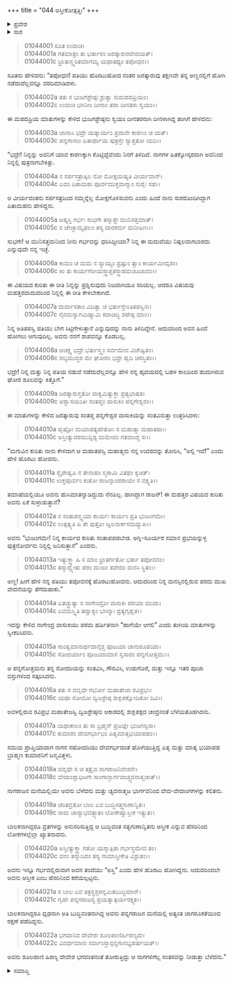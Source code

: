 +++
title = "044 ಆಸ್ತೀಕೋತ್ಪತ್ತಿಃ"
+++

<details><summary>ಪ್ರವೇಶ</summary>


।।   ಓಂ ಓಂ ನಮೋ ನಾರಾಯಣಾಯ।।   ಶ್ರೀ ವೇದವ್ಯಾಸಾಯ ನಮಃ ।।

ಶ್ರೀ ಕೃಷ್ಣದ್ವೈಪಾಯನ ವೇದವ್ಯಾಸ ವಿರಚಿತ  

**ಶ್ರೀ ಮಹಾಭಾರತ**

**ಆದಿ ಪರ್ವ**

**ಆಸ್ತೀಕ ಪರ್ವ**

**ಅಧ್ಯಾಯ 44**

</details>


<details><summary>ಸಾರ</summary>
ಅಣ್ಣ ವಾಸುಕಿಗೆ ಜರತ್ಕಾರುವು ನಡೆದುದನ್ನು ವರದಿಮಾಡಿದುದು (1-10). ಆಸ್ತೀಕನ ಜನನ, ವಿದ್ಯಾಭ್ಯಾಸ (11-22).

</details>



> 01044001 ಸೂತ ಉವಾಚ।  
01044001a ಗತಮಾತ್ರಂ ತು ಭರ್ತಾರಂ ಜರತ್ಕಾರುರವೇದಯತ್।  
01044001c ಭ್ರಾತುಸ್ತ್ವರಿತಮಾಗಮ್ಯ ಯಥಾತಥ್ಯಂ ತಪೋಧನ।।

ಸೂತನು ಹೇಳಿದನು: “ತಪೋಧನ! ಪತಿಯು ಹೊರಟುಹೋದ ನಂತರ ಜರತ್ಕಾರುವು ತಕ್ಷಣವೇ ತನ್ನ ಅಣ್ಣನಲ್ಲಿಗೆ ಹೋಗಿ ನಡೆದುದೆಲ್ಲವನ್ನೂ ವರದಿಮಾಡಿದಳು.

> 01044002a ತತಃ ಸ ಭುಜಗಶ್ರೇಷ್ಠಃ ಶ್ರುತ್ವಾ ಸುಮಹದಪ್ರಿಯಂ।   
01044002c ಉವಾಚ ಭಗಿನೀಂ ದೀನಾಂ ತದಾ ದೀನತರಃ ಸ್ವಯಂ।।

ಈ ಮಹದಪ್ರಿಯ ಮಾತುಗಳನ್ನು ಕೇಳಿದ ಭುಜಗಶ್ರೇಷ್ಠನು ಸ್ವಯಂ ದೀನತರನಾಗಿ ದೀನಳಾಗಿದ್ದ ತಂಗಿಗೆ ಹೇಳಿದನು:

> 01044003a ಜಾನಾಸಿ ಭದ್ರೇ ಯತ್ಕಾರ್ಯಂ ಪ್ರದಾನೇ ಕಾರಣಂ ಚ ಯತ್।  
01044003c ಪನ್ನಗಾನಾಂ ಹಿತಾರ್ಥಾಯ ಪುತ್ರಸ್ತೇ ಸ್ಯಾತ್ತತೋ ಯದಿ।।

“ಭದ್ರೇ! ನಿನ್ನನ್ನು ಅವನಿಗೆ ಯಾವ ಕಾರಣಕ್ಕಾಗಿ ಕೊಟ್ಟಿದ್ದೆವೆಂದು ನಿನಗೆ ತಿಳಿದಿದೆ. ನಾಗಗಳ ಹಿತಕ್ಕೋಸ್ಕರವಾಗಿ ಅವನಿಂದ ನಿನ್ನಲ್ಲಿ ಪುತ್ರನಾಗಬೇಕಿತ್ತು.

> 01044004a ಸ ಸರ್ಪಸತ್ರಾತ್ಕಿಲ ನೋ ಮೋಕ್ಷಯಿಷ್ಯತಿ ವೀರ್ಯವಾನ್।  
01044004c ಏವಂ ಪಿತಾಮಹಃ ಪೂರ್ವಮುಕ್ತವಾನ್ಮಾಂ ಸುರೈಃ ಸಹ।।

ಆ ವೀರ್ಯವಂತನು ಸರ್ಪಸತ್ರದಿಂದ ನಮ್ಮನ್ನೆಲ್ಲ ಮೋಕ್ಷಗೊಳಿಸುವನು ಎಂದು ಹಿಂದೆ ನಾನು ಸುರರೊಂದಿಗಿದ್ದಾಗ ಪಿತಾಮಹನು ಹೇಳಿದ್ದನು.

> 01044005a ಅಪ್ಯಸ್ತಿ ಗರ್ಭಃ ಸುಭಗೇ ತಸ್ಮಾತ್ತೇ ಮುನಿಸತ್ತಮಾತ್।  
01044005c ನ ಚೇಚ್ಛಾಮ್ಯಫಲಂ ತಸ್ಯ ದಾರಕರ್ಮ ಮನೀಷಿಣಃ।।

ಸುಭಗೇ! ಆ ಮುನಿಸತ್ತಮನಿಂದ ನೀನು ಗರ್ಭವನ್ನು ಧರಿಸಿದ್ದೀಯಾ? ನಿನ್ನ ಈ ಮದುವೆಯು ನಿಷ್ಫಲವಾಗಬಾರದು ಎನ್ನುವುದೇ ನನ್ನ ಇಚ್ಛೆ.

> 01044006a ಕಾಮಂ ಚ ಮಮ ನ ನ್ಯಾಯ್ಯಂ ಪ್ರಷ್ಟುಂ ತ್ವಾಂ ಕಾರ್ಯಮೀದೃಶಂ।  
01044006c ಕಿಂ ತು ಕಾರ್ಯಗರೀಯಸ್ತ್ವಾತ್ತತಸ್ತ್ವಾಹಮಚೂಚುದಂ।।

ಈ ವಿಷಯದ ಕುರಿತು ಈ ರೀತಿ ನಿನ್ನನ್ನು ಪ್ರಶ್ನಿಸುವುದು ನಿಜವಾಗಿಯೂ ಸರಿಯಲ್ಲ. ಆದರೂ ವಿಷಯವು ಮಹತ್ತರವಾದುದರಿಂದ ನಿನ್ನಲ್ಲಿ ಈ ರೀತಿ ಕೇಳಬೇಕಾಗಿದೆ.

> 01044007a ದುರ್ವಾಸತಾಂ ವಿದಿತ್ವಾ ಚ ಭರ್ತುಸ್ತೇಽತಿತಪಸ್ವಿನಃ।  
01044007c ನೈನಮನ್ವಾಗಮಿಷ್ಯಾಮಿ ಕದಾಚಿದ್ಧಿ ಶಪೇತ್ಸ ಮಾಂ।।

ನಿನ್ನ ಅತಿತಪಸ್ವಿ ಪತಿಯು ಬೇಗ ಸಿಟ್ಟಿಗೇಳುತ್ತಾನೆ ಎನ್ನುವುದನ್ನು ನಾನು ತಿಳಿದಿದ್ದೇನೆ. ಆದುದರಿಂದ ಅವನ ಹಿಂದೆ ಹೋಗಲು ಆಗುವುದಿಲ್ಲ. ಅವನು ನನಗೆ ಶಾಪವನ್ನೂ ಕೊಡಬಲ್ಲ.

> 01044008a ಆಚಕ್ಷ್ವ ಭದ್ರೇ ಭರ್ತುಸ್ತ್ವಂ ಸರ್ವಮೇವ ವಿಚೇಷ್ಟಿತಂ।  
01044008c ಶಲ್ಯಮುದ್ಧರ ಮೇ ಘೋರಂ ಭದ್ರೇ ಹೃದಿ ಚಿರಸ್ಥಿತಂ।।

ಭದ್ರೇ! ನಿನ್ನ ಮತ್ತು ನಿನ್ನ ಪತಿಯ ನಡುವೆ ನಡೆದುದೆಲ್ಲವನ್ನೂ ಹೇಳಿ ನನ್ನ ಹೃದಯದಲ್ಲಿ ಬಹಳ ಕಾಲದಿಂದ ಹುದುಗಿರುವ ಘೋರ ಶೂಲವನ್ನು ಕಿತ್ತೊಗೆ.”

> 01044009a ಜರತ್ಕಾರುಸ್ತತೋ ವಾಕ್ಯಮಿತ್ಯುಕ್ತಾ ಪ್ರತ್ಯಭಾಷತ।  
01044009c ಆಶ್ವಾಸಯಂತೀ ಸಂತಪ್ತಂ ವಾಸುಕಿಂ ಪನ್ನಗೇಶ್ವರಂ।।

ಈ ಮಾತುಗಳನ್ನು ಕೇಳಿದ ಜರತ್ಕಾರುವು ಸಂತಪ್ತ ಪನ್ನಗೇಶ್ವರ ವಾಸುಕಿಯನ್ನು ಸಂತವಿಸುತ್ತಾ ಉತ್ತರಿಸಿದಳು:

> 01044010a ಪೃಷ್ಟೋ ಮಯಾಪತ್ಯಹೇತೋಃ ಸ ಮಹಾತ್ಮಾ ಮಹಾತಪಾಃ।   
01044010c ಅಸ್ತೀತ್ಯುದರಮುದ್ದಿಶ್ಯ ಮಮೇದಂ ಗತವಾಂಶ್ಚ ಸಃ।।

“ಮಗುವಿನ ಕುರಿತು ನಾನು ಕೇಳಿದಾಗ ಆ ಮಹಾತಪಸ್ವಿ ಮಹಾತ್ಮನು ನನ್ನ ಉದರವನ್ನು ತೋರಿಸಿ, “ಅಲ್ಲಿ ಇದೆ!” ಎಂದು ಹೇಳಿ ಹೊರಟು ಹೋದನು.

> 01044011a ಸ್ವೈರೇಷ್ವಪಿ ನ ತೇನಾಹಂ ಸ್ಮರಾಮಿ ವಿತಥಂ ಕ್ವಚಿತ್।  
01044011c ಉಕ್ತಪೂರ್ವಂ ಕುತೋ ರಾಜನ್ಸಾಂಪರಾಯೇ ಸ ವಕ್ಷ್ಯತಿ।।

ತಮಾಷೆಯಲ್ಲಿಯೂ ಅವನು ಹುಸಿಮಾತನ್ನಾಡಿದ್ದುದು ನೆನಪಿಲ್ಲ. ಹಾಗಿದ್ದಾಗ ರಾಜನ್! ಈ ಮಹತ್ತರ ವಿಷಯದ ಕುರಿತು ಅವನು ಏಕೆ ಸುಳ್ಳಾಡುತ್ತಾನೆ?

> 01044012a ನ ಸಂತಾಪಸ್ತ್ವಯಾ ಕಾರ್ಯಃ ಕಾರ್ಯಂ ಪ್ರತಿ ಭುಜಂಗಮೇ।  
01044012c ಉತ್ಪತ್ಸ್ಯತಿ ಹಿ ತೇ ಪುತ್ರೋ ಜ್ವಲನಾರ್ಕಸಮದ್ಯುತಿಃ।।

ಅವನು “ಭುಜಂಗಮೇ! ನಿನ್ನ ಕಾರ್ಯದ ಕುರಿತು ಸಂತಾಪಪಡಬೇಡ. ಅಗ್ನಿ-ಸೂರ್ಯರ ಸಮಾನ ಪ್ರಭೆಯನ್ನುಳ್ಳ ಪುತ್ರನೋರ್ವನು ನಿನ್ನಲ್ಲಿ ಜನಿಸುತ್ತಾನೆ” ಎಂದನು.

> 01044013a ಇತ್ಯುಕ್ತ್ವಾ ಹಿ ಸ ಮಾಂ ಭ್ರಾತರ್ಗತೋ ಭರ್ತಾ ತಪೋವನಂ।  
01044013c ತಸ್ಮಾದ್ವ್ಯೇತು ಪರಂ ದುಃಖಂ ತವೇದಂ ಮನಸಿ ಸ್ಥಿತಂ।।

ಅಣ್ಣ! ಹೀಗೆ ಹೇಳಿ ನನ್ನ ಪತಿಯು ತಪೋವನಕ್ಕೆ ಹೊರಟುಹೋದನು. ಆದುದರಿಂದ ನಿನ್ನ ಮನಸ್ಸಿನಲ್ಲಿರುವ ಪರಮ ದುಃಖ ವೇದನೆಯನ್ನು ತೆಗೆದುಹಾಕು.”

> 01044014a ಏತಚ್ಛ್ರುತ್ವಾ ಸ ನಾಗೇಂದ್ರೋ ವಾಸುಕಿಃ ಪರಯಾ ಮುದಾ।  
01044014c ಏವಮಸ್ತ್ವಿತಿ ತದ್ವಾಕ್ಯಂ ಭಗಿನ್ಯಾಃ ಪ್ರತ್ಯಗೃಹ್ಣತ।।

ಇದನ್ನು ಕೇಳಿದ ನಾಗೇಂದ್ರ ವಾಸುಕಿಯು ಪರಮ ಹರ್ಷಿತನಾಗಿ “ಹಾಗೆಯೇ ಆಗಲಿ” ಎಂದು ತಂಗಿಯ ಮಾತುಗಳನ್ನು ಸ್ವೀಕರಿಸಿದನು.

> 01044015a ಸಾಂತ್ವಮಾನಾರ್ಥದಾನೈಶ್ಚ ಪೂಜಯಾ ಚಾನುರೂಪಯಾ।   
01044015c ಸೋದರ್ಯಾಂ ಪೂಜಯಾಮಾಸ ಸ್ವಸಾರಂ ಪನ್ನಗೋತ್ತಮಃ।।

ಆ ಪನ್ನಗೋತ್ತಮನು ತನ್ನ ಸೋದರಿಯನ್ನು ಸಂತವಿಸಿ, ಗೌರವಿಸಿ, ಉಡುಗೊರೆ, ಮತ್ತು ಇನ್ನೂ ಇತರ ಪೂಜಾ ವಸ್ತುಗಳಿಂದ ಸತ್ಕರಿಸಿದನು.

> 01044016a ತತಃ ಸ ವವೃಧೇ ಗರ್ಭೋ ಮಹಾತೇಜಾ ರವಿಪ್ರಭಃ।  
01044016c ಯಥಾ ಸೋಮೋ ದ್ವಿಜಶ್ರೇಷ್ಠ  ಶುಕ್ಲಪಕ್ಷೋದಿತೋ ದಿವಿ।।

ಅವಳಲ್ಲಿರುವ ರವಿಪ್ರಭ ಮಹಾತೇಜಸ್ವಿ ದ್ವಿಜಶ್ರೇಷ್ಠನು ಆಕಾಶದಲ್ಲಿ ಶುಕ್ಲಪಕ್ಷದ ಚಂದ್ರನಂತೆ ಬೆಳೆಯತೊಡಗಿದನು.

> 01044017a ಯಥಾಕಾಲಂ ತು ಸಾ ಬ್ರಹ್ಮನ್ ಪ್ರಜಜ್ಞೇ ಭುಜಗಸ್ವಸಾ।  
01044017c ಕುಮಾರಂ ದೇವಗರ್ಭಾಭಂ ಪಿತೃಮಾತೃಭಯಾಪಹಂ।।

ಸಮಯ ಪ್ರಾಪ್ತಿಯಾದಾಗ ನಾಗನ ಸಹೋದರಿಯು ದೇವಗರ್ಭದಂತೆ ಹೊಳೆಯುತ್ತಿದ್ದ ಪಿತೃ ಮತ್ತು ಮಾತೃ ಭಯಾಪಹ ಬ್ರಾಹ್ಮಣ ಕುಮಾರನಿಗೆ ಜನ್ಮವಿತ್ತಳು.

> 01044018a ವವೃಧೇ ಸ ಚ ತತ್ರೈವ ನಾಗರಾಜನಿವೇಶನೇ।   
01044018c ವೇದಾಂಶ್ಚಾಧಿಜಗೇ ಸಾಂಗಾನ್ಭಾರ್ಗವಾಚ್ಚ್ಯವನಾತ್ಮಜಾತ್।।

ನಾಗರಾಜನ ಮನೆಯಲ್ಲಿಯೇ ಅವನು ಬೆಳೆದನು ಮತ್ತು ಚ್ಯವನಾತ್ಮಜ ಭಾರ್ಗವನಿಂದ ವೇದ-ವೇದಾಂಗಗಳನ್ನು ಕಲಿತನು.

> 01044019a ಚರಿತವ್ರತೋ ಬಾಲ ಏವ ಬುದ್ಧಿಸತ್ತ್ವಗುಣಾನ್ವಿತಃ।  
01044019c ನಾಮ ಚಾಸ್ಯಾಭವತ್ಖ್ಯಾತಂ ಲೋಕೇಷ್ವಾಸ್ತೀಕ ಇತ್ಯುತ।।

ಬಾಲಕನಾಗಿದ್ದರೂ ವ್ರತಗಳನ್ನು ಅನುಸರಿಸುತ್ತಿದ್ದ ಆ ಬುದ್ಧಿವಂತ ಸತ್ವಗುಣಾನ್ವಿತನು ಆಸ್ತೀಕ ಎನ್ನುವ ಹೆಸರಿನಿಂದ ಲೋಕಗಳಲ್ಲೆಲ್ಲಾ ಖ್ಯಾತನಾದನು.

> 01044020a ಅಸ್ತೀತ್ಯುಕ್ತ್ವಾ ಗತೋ ಯಸ್ಮಾತ್ಪಿತಾ ಗರ್ಭಸ್ಥಮೇವ ತಂ।  
01044020c ವನಂ ತಸ್ಮಾದಿದಂ ತಸ್ಯ ನಾಮಾಸ್ತೀಕೇತಿ ವಿಶ್ರುತಂ।।

ಅವನು ಇನ್ನೂ ಗರ್ಭದಲ್ಲಿರುವಾಗ ಅವನ ತಂದೆಯು “ಅಸ್ತಿ” ಎಂದು ಹೇಳಿ ಹೊರಟು ಹೋಗಿದ್ದನು. ಆದುದರಿಂದಲೇ ಅವನು ಆಸ್ತೀಕ ಎಂಬ ಹೆಸರಿನಿಂದ ಕರೆಯಲ್ಪಟ್ಟನು.

> 01044021a ಸ ಬಾಲ ಏವ ತತ್ರಸ್ಥಶ್ಚರನ್ನಮಿತಬುದ್ಧಿಮಾನ್।   
01044021c ಗೃಹೇ ಪನ್ನಗರಾಜಸ್ಯ ಪ್ರಯತ್ನಾತ್ಪರ್ಯರಕ್ಷ್ಯತ।।

ಬಾಲಕನಾಗಿದ್ದರೂ ಧೃಢನಾಗಿ ಅತಿ ಬುದ್ಧಿವಂತನಾಗಿದ್ದ ಅವನು ಪನ್ನಗರಾಜನ ಮನೆಯಲ್ಲಿ ಅತ್ಯಂತ ಜಾಗರೂಕತೆಯಿಂದ ರಕ್ಷಣೆ ಪಡೆದಿದ್ದನು.

> 01044022a ಭಗವಾನಿವ ದೇವೇಶಃ ಶೂಲಪಾಣಿರ್ಹಿರಣ್ಯದಃ।  
01044022c ವಿವರ್ಧಮಾನಃ ಸರ್ವಾಂಸ್ತಾನ್ಪನ್ನಗಾನಭ್ಯಹರ್ಷಯತ್।।

ಅವನು ಶೂಲಪಾಣಿ ಹಿರಣ್ಯ ದೇವೇಶ ಭಗವಂತನಂತೆ ತೋರುತ್ತಿದ್ದು ಆ ನಾಗಗಳಿಗೆಲ್ಲ ಸಂತಸವನ್ನು ನೀಡುತ್ತಾ ಬೆಳೆದನು.”

<details><summary>ಸಮಾಪ್ತಿ</summary>

ಇತಿ ಶ್ರೀ ಮಹಾಭಾರತೇ ಆದಿಪರ್ವಣಿ ಆಸ್ತೀಕಪರ್ವಣಿ ಆಸ್ತೀಕೋತ್ಪತ್ತೌ ಚತುಶ್ಚತ್ವಾರಿಂಶೋಽಧ್ಯಾಯಃ।  
ಇದು ಶ್ರೀ ಮಹಾಭಾರತದಲ್ಲಿ ಆದಿಪರ್ವದಲ್ಲಿ ಆಸ್ತೀಕಪರ್ವದಲ್ಲಿ ಅಸ್ತೀಕೋತ್ಪತ್ತೌ ಎನ್ನುವ ನಲ್ವತ್ನಾಲ್ಕನೆಯ ಅಧ್ಯಾಯವು.



</details>
